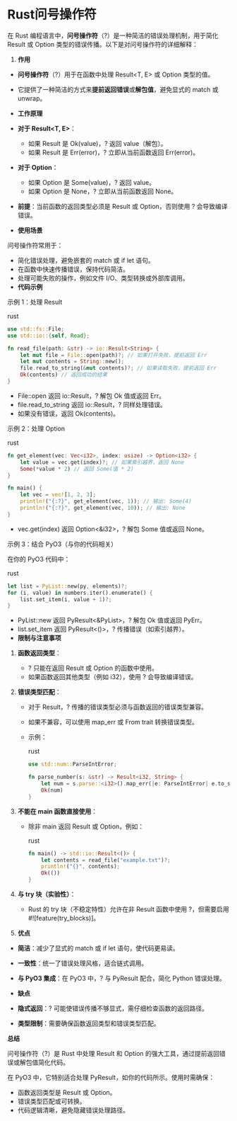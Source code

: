 # Rust问号操作符

在 Rust 编程语言中，**问号操作符**（?）是一种简洁的错误处理机制，用于简化 Result 或 Option 类型的错误传播。以下是对问号操作符的详细解释：

1. **作用**

- **问号操作符**（?）用于在函数中处理 Result<T, E> 或 Option<T> 类型的值。
- 它提供了一种简洁的方式来**提前返回错误**或**解包值**，避免显式的 match 或 unwrap。
- **工作原理**

- **对于 Result<T, E>**：
  - 如果 Result 是 Ok(value)，? 返回 value（解包）。
  - 如果 Result 是 Err(error)，? 立即从当前函数返回 Err(error)。
- **对于 Option<T>**：
  - 如果 Option 是 Some(value)，? 返回 value。
  - 如果 Option 是 None，? 立即从当前函数返回 None。
- **前提**：当前函数的返回类型必须是 Result 或 Option，否则使用 ? 会导致编译错误。
- **使用场景**

问号操作符常用于：

- 简化错误处理，避免嵌套的 match 或 if let 语句。
- 在函数中快速传播错误，保持代码简洁。
- 处理可能失败的操作，例如文件 I/O、类型转换或外部库调用。
- **代码示例**

示例 1：处理 Result

rust

```rust
use std::fs::File;
use std::io::{self, Read};

fn read_file(path: &str) -> io::Result<String> {
    let mut file = File::open(path)?; // 如果打开失败，提前返回 Err
    let mut contents = String::new();
    file.read_to_string(&mut contents)?; // 如果读取失败，提前返回 Err
    Ok(contents) // 返回成功的结果
}
```

- File::open 返回 io::Result<File>，? 解包 Ok 值或返回 Err。
- file.read_to_string 返回 io::Result<usize>，? 同样处理错误。
- 如果没有错误，返回 Ok(contents)。

示例 2：处理 Option

rust

```rust
fn get_element(vec: Vec<i32>, index: usize) -> Option<i32> {
    let value = vec.get(index)?; // 如果索引越界，返回 None
    Some(*value * 2) // 返回 Some(值 * 2)
}

fn main() {
    let vec = vec![1, 2, 3];
    println!("{:?}", get_element(vec, 1)); // 输出: Some(4)
    println!("{:?}", get_element(vec, 10)); // 输出: None
}
```

- vec.get(index) 返回 Option<&i32>，? 解包 Some 值或返回 None。

示例 3：结合 PyO3（与你的代码相关）

在你的 PyO3 代码中：

rust

```rust
let list = PyList::new(py, elements)?;
for (i, value) in numbers.iter().enumerate() {
    list.set_item(i, value + 1)?;
}
```

- PyList::new 返回 PyResult<&PyList>，? 解包 Ok 值或返回 PyErr。
- list.set_item 返回 PyResult<()>，? 传播错误（如索引越界）。
- **限制与注意事项**

1. **函数返回类型**：

   - ? 只能在返回 Result 或 Option 的函数中使用。
   - 如果函数返回其他类型（例如 i32），使用 ? 会导致编译错误。

2. **错误类型匹配**：

   - 对于 Result，? 传播的错误类型必须与函数返回的错误类型兼容。

   - 如果不兼容，可以使用 map_err 或 From trait 转换错误类型。

   - 示例：

     rust

     ```rust
     use std::num::ParseIntError;
     
     fn parse_number(s: &str) -> Result<i32, String> {
         let num = s.parse::<i32>().map_err(|e: ParseIntError| e.to_string())?;
         Ok(num)
     }
     ```

3. **不能在 main 函数直接使用**：

   - 除非 main 返回 Result 或 Option，例如：

     rust

     ```rust
     fn main() -> std::io::Result<()> {
         let contents = read_file("example.txt")?;
         println!("{}", contents);
         Ok(())
     }
     ```

4. **与 try 块（实验性）**：

   - Rust 的 try 块（不稳定特性）允许在非 Result 函数中使用 ?，但需要启用 #![feature(try_blocks)]。

5. **优点**

- **简洁**：减少了显式的 match 或 if let 语句，使代码更易读。
- **一致性**：统一了错误处理风格，适合链式调用。
- **与 PyO3 集成**：在 PyO3 中，? 与 PyResult 配合，简化 Python 错误处理。
- **缺点**

- **隐式返回**：? 可能使错误传播不够显式，需仔细检查函数的返回路径。
- **类型限制**：需要确保函数返回类型和错误类型匹配。



**总结**

问号操作符（?）是 Rust 中处理 Result 和 Option 的强大工具，通过提前返回错误或解包值简化代码。

在 PyO3 中，它特别适合处理 PyResult，如你的代码所示。使用时需确保：

- 函数返回类型是 Result 或 Option。
- 错误类型匹配或可转换。
- 代码逻辑清晰，避免隐藏错误处理路径。